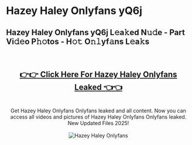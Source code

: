 # Hazey Haley Onlyfans yQ6j

<h2>Hazey Haley Onlyfans yQ6j  L𝚎a𝚔ed N𝚞𝚍e - Part Vi𝚍𝚎o P𝚑𝚘tos - H𝚘𝚝 O𝚗𝚕yf𝚊ns L𝚎a𝚔s</h2>
<br>
<div align="center">
<h2><a href="https://213.232.235.80/live/video.php?q=hazey-haley-onlyfans" rel="nofollow">👉👉 Click Here For Hazey Haley Onlyfans Leaked 👈👈</a></h2>

<br>
Get Hazey Haley Onlyfans Onlyfans leaked and all content. Now you can access all videos and pictures of Hazey Haley Onlyfans Onlyfans leaked. New Updated Files 2025!
<br>
<br>
<a href="https://213.232.235.80/live/video.php?q=hazey-haley-onlyfans" rel="nofollow" data-target="animated-image.originalLink"><img src="https://i.imgur.com/dJHk4Zq.gif" alt="Hazey Haley Onlyfans" style="max-width: 100%; display: inline-block;" data-target="animated-image.originalImage"></a>
</div>
<br>